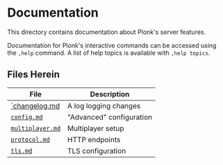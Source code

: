 Documentation
=============
This directory contains documentation about Plonk's server features.  

Documentation for Plonk's interactive commands can be accessed using the
`,help` command.  A list of help topics is available with `,help topics`.

Files Herein
------------

File                                 | Description
-------------------------------------|------------
[`changelog.md](./changelog.md)      | A log logging changes
[`config.md`](./config.md)           | "Advanced" configuration
[`multiplayer.md`](./multiplayer.md) | Multiplayer setup
[`protocol.md`](./protocol.md)       | HTTP endpoints
[`tls.md`](./tls.md)                 | TLS configuration
